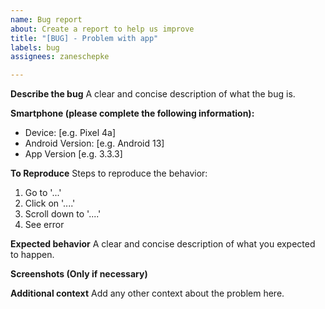```yaml
---
name: Bug report
about: Create a report to help us improve
title: "[BUG] - Problem with app"
labels: bug
assignees: zaneschepke

---
```


**Describe the bug**
A clear and concise description of what the bug is.

**Smartphone (please complete the following information):**

- Device: [e.g. Pixel 4a]
- Android Version: [e.g. Android 13]
- App Version [e.g. 3.3.3]

**To Reproduce**
Steps to reproduce the behavior:

1. Go to '...'
2. Click on '....'
3. Scroll down to '....'
4. See error

**Expected behavior**
A clear and concise description of what you expected to happen.

**Screenshots (Only if necessary)**

**Additional context**
Add any other context about the problem here.
